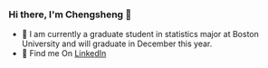### Hi there, I'm Chengsheng 👋 
* 🌱 I am currently a graduate student in statistics major at Boston University and will graduate in December this year. 
* 💼 Find me On [LinkedIn](www.linkedin.com/in/ChengshengDeng) 
<!--
**ChengshengDeng/ChengshengDeng** is a ✨ _special_ ✨ repository because its `README.md` (this file) appears on your GitHub profile.

Here are some ideas to get you started:

- 🔭 I’m currently working on ...
- 🌱 I’m currently learning ...
- 👯 I’m looking to collaborate on ...
- 🤔 I’m looking for help with ...
- 💬 Ask me about ...
- 📫 How to reach me: ...
- 😄 Pronouns: ...
- ⚡ Fun fact: ...
-->
